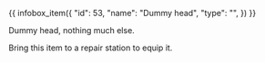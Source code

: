 {{ infobox_item({
	"id": 53,
	"name": "Dummy head",
	"type": "",
}) }}

Dummy head, nothing much else.

Bring this item to a repair station to equip it.